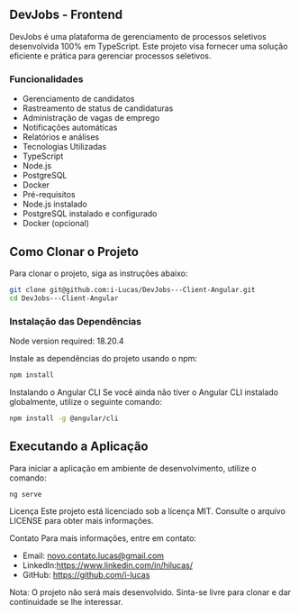 ## DevJobs - Frontend

DevJobs é uma plataforma de gerenciamento de processos seletivos desenvolvida 100% em TypeScript.
Este projeto visa fornecer uma solução eficiente e prática para gerenciar processos seletivos.

### Funcionalidades

* Gerenciamento de candidatos
* Rastreamento de status de candidaturas
* Administração de vagas de emprego
* Notificações automáticas
* Relatórios e análises
* Tecnologias Utilizadas
* TypeScript
* Node.js
* PostgreSQL
* Docker
* Pré-requisitos
* Node.js instalado
* PostgreSQL instalado e configurado
* Docker (opcional)

## Como Clonar o Projeto
Para clonar o projeto, siga as instruções abaixo:


```bash
git clone git@github.com:i-Lucas/DevJobs---Client-Angular.git
cd DevJobs---Client-Angular
```

### Instalação das Dependências

Node version required: 18.20.4

Instale as dependências do projeto usando o npm:

```bash
npm install
```

Instalando o Angular CLI
Se você ainda não tiver o Angular CLI instalado globalmente, utilize o seguinte comando:

```bash
npm install -g @angular/cli
```

## Executando a Aplicação
Para iniciar a aplicação em ambiente de desenvolvimento, utilize o comando: 

```bash
ng serve
```

Licença
Este projeto está licenciado sob a licença MIT. Consulte o arquivo LICENSE para obter mais informações.

Contato
Para mais informações, entre em contato:

* Email: novo.contato.lucas@gmail.com
* LinkedIn:https://www.linkedin.com/in/hilucas/
* GitHub: https://github.com/i-lucas

Nota: O projeto não será mais desenvolvido. Sinta-se livre para clonar e dar continuidade se lhe interessar.
